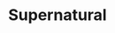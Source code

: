 ---
title: Supernatural
crosslinks:
- fandomnatural
- livven
- AskReddit
- '2013'
- autotldr
- MenofLetters
- FlashTV
- WritingPrompts
- gatekeeping
- xkcd
- HorrorReviewed
- me_irl
- PandR
- AgainstKarmaWhores
- alternativeart
- '5050'
- movies
- dresdenfiles
- TVDetails
- titlegore
---